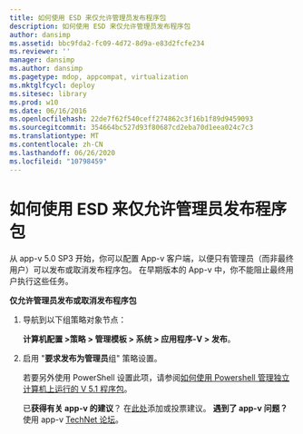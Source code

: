 ```yaml
---
title: 如何使用 ESD 来仅允许管理员发布程序包
description: 如何使用 ESD 来仅允许管理员发布程序包
author: dansimp
ms.assetid: bbc9fda2-fc09-4d72-8d9a-e83d2fcfe234
ms.reviewer: ''
manager: dansimp
ms.author: dansimp
ms.pagetype: mdop, appcompat, virtualization
ms.mktglfcycl: deploy
ms.sitesec: library
ms.prod: w10
ms.date: 06/16/2016
ms.openlocfilehash: 22de7f62f540ceff274862c3f16b1f89d9459093
ms.sourcegitcommit: 354664bc527d93f80687cd2eba70d1eea024c7c3
ms.translationtype: MT
ms.contentlocale: zh-CN
ms.lasthandoff: 06/26/2020
ms.locfileid: "10798459"
---
```

# 如何使用 ESD 来仅允许管理员发布程序包


从 app-v 5.0 SP3 开始，你可以配置 App-v 客户端，以便只有管理员（而非最终用户）可以发布或取消发布程序包。 在早期版本的 App-v 中，你不能阻止最终用户执行这些任务。

**仅允许管理员发布或取消发布程序包**

1.  导航到以下组策略对象节点：

    **计算机配置 &gt;策略 &gt; 管理模板 &gt; 系统 &gt; 应用程序-V &gt; 发布**。

2.  启用 "**要求发布为管理员**组" 策略设置。

    若要另外使用 PowerShell 设置此项，请参阅[如何使用 Powershell 管理独立计算机上运行的 V 5.1 程序包](how-to-manage-app-v-51-packages-running-on-a-stand-alone-computer-by-using-powershell.md#bkmk-admins-pub-pkgs)。

    已**获得有关 app-v 的建议**？ 在[此处](http://appv.uservoice.com/forums/280448-microsoft-application-virtualization)添加或投票建议。 **遇到了 app-v 问题？** 使用 app-v [TechNet 论坛](https://social.technet.microsoft.com/Forums/home?forum=mdopappv)。

 

 






